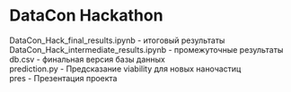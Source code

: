 # DataCon Hackathon
DataCon_Hack_final_results.ipynb - итоговый результаты \
DataCon_Hack_intermediate_results.ipynb - промежуточные результаты \
db.csv - финальная версия базы данных \
prediction.py - Предсказание viability для новых наночастиц \
pres - Презентация проекта
